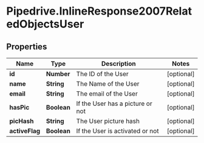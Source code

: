 # Pipedrive.InlineResponse2007RelatedObjectsUser

## Properties

Name | Type | Description | Notes
------------ | ------------- | ------------- | -------------
**id** | **Number** | The ID of the User | [optional] 
**name** | **String** | The Name of the User | [optional] 
**email** | **String** | The email of the User | [optional] 
**hasPic** | **Boolean** | If the User has a picture or not | [optional] 
**picHash** | **String** | The User picture hash | [optional] 
**activeFlag** | **Boolean** | If the User is activated or not | [optional] 


